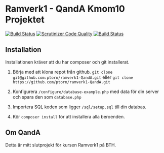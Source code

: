 Ramverk1 - QandA Kmom10 Projektet
==============================

[![Build Status](https://travis-ci.org/ptorn/ramverk1-QandA.svg?branch=master)](https://travis-ci.org/ptorn/ramverk1-QandA)
[![Scrutinizer Code Quality](https://scrutinizer-ci.com/g/ptorn/ramverk1-QandA/badges/quality-score.png?b=master)](https://scrutinizer-ci.com/g/ptorn/ramverk1-QandA/?branch=master)
[![Build Status](https://scrutinizer-ci.com/g/ptorn/ramverk1-QandA/badges/build.png?b=master)](https://scrutinizer-ci.com/g/ptorn/ramverk1-QandA/build-status/master)


## Installation

Installationen kräver att du har composer och git installerat.

1. Börja med att klona repot från github.
`git clone git@github.com:ptorn/ramverk1-QandA.git`
eller
`git clone https://github.com/ptorn/ramverk1-QandA.git`

2. Konfigurera `/configure/database-example.php` med data för din server och spara den som `database.php`

3. Importera SQL koden som ligger `/sql/setup.sql` till din databas.

4. Kör `composer install` för att installera alla beroenden.


## Om QandA

Detta är mitt slutprojekt för kursen Ramverk1 på BTH.
